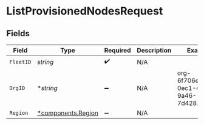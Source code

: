 # ListProvisionedNodesRequest


## Fields

| Field                                                   | Type                                                    | Required                                                | Description                                             | Example                                                 |
| ------------------------------------------------------- | ------------------------------------------------------- | ------------------------------------------------------- | ------------------------------------------------------- | ------------------------------------------------------- |
| `FleetID`                                               | *string*                                                | :heavy_check_mark:                                      | N/A                                                     |                                                         |
| `OrgID`                                                 | **string*                                               | :heavy_minus_sign:                                      | N/A                                                     | org-6f706e83-0ec1-437a-9a46-7d4281eb2f39                |
| `Region`                                                | [*components.Region](../../models/components/region.md) | :heavy_minus_sign:                                      | N/A                                                     |                                                         |
